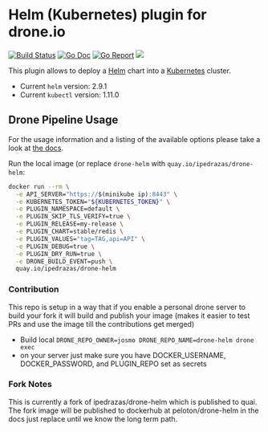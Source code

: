 # Helm (Kubernetes) plugin for drone.io

[![Build Status](https://drone.pelo.tech/api/badges/josmo/drone-helm/status.svg)](https://drone.pelo.tech/josmo/drone-helm)
[![Go Doc](https://godoc.org/github.com/josmo/drone-helm?status.svg)](http://godoc.org/github.com/josmo/drone-helm)
[![Go Report](https://goreportcard.com/badge/github.com/josmo/drone-helm)](https://goreportcard.com/report/github.com/josmo/drone-helm)
[![](https://images.microbadger.com/badges/image/peloton/drone-helm.svg)](https://microbadger.com/images/peloton/drone-helm "Get your own image badge on microbadger.com")

This plugin allows to deploy a [Helm](https://github.com/kubernetes/helm) chart into a [Kubernetes](https://github.com/kubernetes/kubernetes) cluster.

* Current `helm` version: 2.9.1
* Current `kubectl` version: 1.11.0

## Drone Pipeline Usage

For the usage information and a listing of the available options please take a look at [the docs](DOCS.md).


Run the local image (or replace `drone-helm` with `quay.io/ipedrazas/drone-helm`:

```bash
docker run --rm \
  -e API_SERVER="https://$(minikube ip):8443" \
  -e KUBERNETES_TOKEN="${KUBERNETES_TOKEN}" \
  -e PLUGIN_NAMESPACE=default \
  -e PLUGIN_SKIP_TLS_VERIFY=true \
  -e PLUGIN_RELEASE=my-release \
  -e PLUGIN_CHART=stable/redis \
  -e PLUGIN_VALUES="tag=TAG,api=API" \
  -e PLUGIN_DEBUG=true \
  -e PLUGIN_DRY_RUN=true \
  -e DRONE_BUILD_EVENT=push \
  quay.io/ipedrazas/drone-helm
```

### Contribution

This repo is setup in a way that if you enable a personal drone server to build your fork it will
 build and publish your image (makes it easier to test PRs and use the image till the contributions get merged)
 
* Build local ```DRONE_REPO_OWNER=josmo DRONE_REPO_NAME=drone-helm drone exec```
* on your server just make sure you have DOCKER_USERNAME, DOCKER_PASSWORD, and PLUGIN_REPO set as secrets
 

### Fork Notes

This is currently a fork of ipedrazas/drone-helm which is published to quai. The fork image will be published to dockerhub at peloton/drone-helm in the docs just replace until we know the long term path. 
